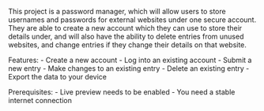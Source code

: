 This project is a password manager, which will allow users to store usernames and passwords for external websites under one secure account. They are able to create a new account which they can use to store their details under, and will also have the ability to delete entries from unused websites, and change entries if they change their details on that website.

Features:
    - Create a new account
    - Log into an existing account
    - Submit a new entry
    - Make changes to an existing entry
    - Delete an existing entry
    - Export the data to your device


Prerequisites:
    - Live preview needs to be enabled
    - You need a stable internet connection
